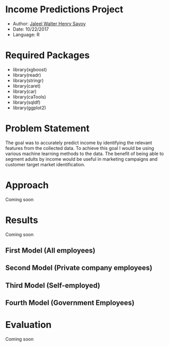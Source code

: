 # Income Predictions Project
- Author:   [Jaleel Walter Henry Savoy](mailto:jaleelwsavoy@outlook.com)
- Date:     10/22/2017
- Language: R

# Required Packages
* library(xgboost)
* library(readr)
* library(stringr)
* library(caret)
* library(car)
* library(caTools)
* library(sqldf)
* library(ggplot2)

# Problem Statement
The goal was to accurately predict income by identifying the relevant features from the collected data. To achieve this goal I would be using various machine learning methods to the data. The benefit of being able to segment adults by income would be useful in marketing campaigns and customer target market identification. 

# Approach
Coming soon

# Results
Coming soon
## First Model (All employees)
## Second Model (Private company employees)
## Third Model (Self-employed)
## Fourth Model (Government Employees)

# Evaluation
Coming soon
